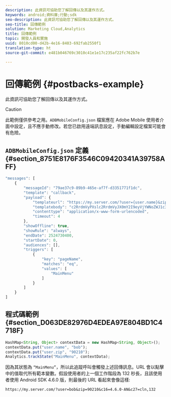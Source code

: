 ```yaml
---
description: 此資訊可協助您了解回傳以及其運作方式。
keywords: android;資料庫;行動;sdk
seo-description: 此資訊可協助您了解回傳以及其運作方式。
seo-title: 回傳範例
solution: Marketing Cloud,Analytics
title: 回傳範例
topic: 開發人員和實施
uuid: 8010cd00-d42b-4e16-8403-692fab2550f1
translation-type: ht
source-git-commit: e481b046769c3010c41e1e17c235af22fc762b7e

---
```



# 回傳範例 {#postbacks-example}

此資訊可協助您了解回傳以及其運作方式。

>[!CAUTION]
>
>此範例僅供參考之用。`ADBMobileConfig.json` 檔案應在 Adobe Mobile 使用者介面中設定，且不應手動修改。若您已啟用遠端訊息設定，手動編輯設定檔案可能會有危險。

## `ADBMobileConfig.json` 定義 {#section_8751E8176F3546C09420341A39758AFF}

```js
"messages": [ 
    { 
        "messageId": "79ae37c9-89b9-465e-af7f-d3351771f1dc", 
        "template": "callback", 
        "payload": {  
            "templateurl": "https://my.server.com/?user={user.name}&zip={user.zip}&c16={%sdkver%}&c27=cln,{a.PrevSessionLength}", 
            "templatebody": "c2RrdmVyPXslc2RrdmVyJX0mY2I9eyVjYWNoZWJ1c3QlfSZjbGllbnRJZD17bi5jbGllbnQuaWR9JnRzPXsldGltZXN0YW1wVSV9JnRzej17JXRpbWVzdGFtcFolfQ==", 
            "contenttype": "application/x-www-form-urlencoded",  
            "timeout": 4 
        }, 
        "showOffline": true, 
        "showRule": "always", 
        "endDate": 2524730400, 
        "startDate": 0, 
        "audiences": [], 
        "triggers": [ 
            { 
                "key": "pageName", 
                "matches": "eq", 
                "values": [ 
                    "MainMenu" 
                ] 
            } 
        ] 
    } 
] 
```

## 程式碼範例 {#section_D063DE82976D4EDEA97E804BD1C4718F}

```js
HashMap<String, Object> contextData = new HashMap<String, Object>(); 
contextData.put("user.name", "bob"); 
contextData.put("user.zip", "90210"); 
Analytics.trackState("MainMenu", contextData);
```

因為其狀態為 `“MainMenu”`，所以此追蹤呼叫會觸發上述回傳訊息。URL 會以點擊中的值取代所有範本變數。假設使用者的上一個工作階段為 132 秒長，且該使用者使用 Android SDK 4.6.0 版，則最後的 URL 看起來會像這樣:

`https://my.server.com/?user=bob&zip=90210&c16=4.6.0-AN&c27=cln,132`
